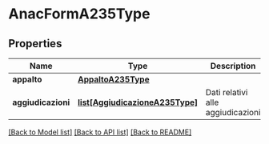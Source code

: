 # AnacFormA235Type

## Properties
Name | Type | Description | Notes
------------ | ------------- | ------------- | -------------
**appalto** | [**AppaltoA235Type**](AppaltoA235Type.md) |  | 
**aggiudicazioni** | [**list[AggiudicazioneA235Type]**](AggiudicazioneA235Type.md) | Dati relativi alle aggiudicazioni | 

[[Back to Model list]](../README.md#documentation-for-models) [[Back to API list]](../README.md#documentation-for-api-endpoints) [[Back to README]](../README.md)

